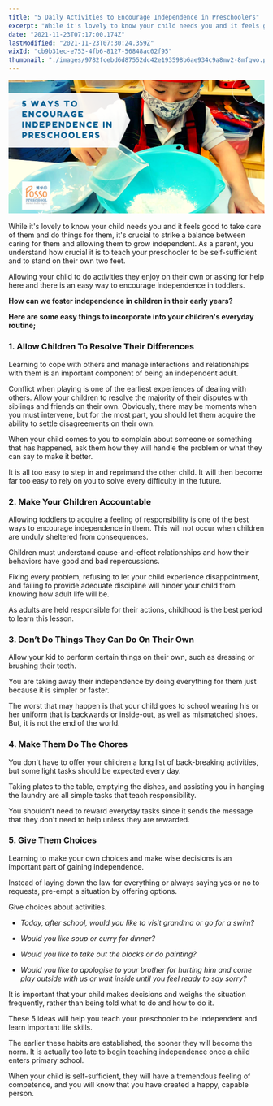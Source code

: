 ```yaml
---
title: "5 Daily Activities to Encourage Independence in Preschoolers"
excerpt: "While it's lovely to know your child needs you and it feels good to take care of them and do things for them, it's crucial to strike a..."
date: "2021-11-23T07:17:00.174Z"
lastModified: "2021-11-23T07:30:24.359Z"
wixId: "cb9b31ec-e753-4fb6-8127-56848ac02f95"
thumbnail: "./images/9782fcebd6d87552dc42e193598b6ae934c9a8mv2-8mfqwo.png"
---
```


![](./images/9782fcebd6d87552dc42e193598b6ae934c9a8mv2-8mfqwo.png)

While it's lovely to know your child needs you and it feels good to take care of them and do things for them, it's crucial to strike a balance between caring for them and allowing them to grow independent. As a parent, you understand how crucial it is to teach your preschooler to be self-sufficient and to stand on their own two feet.

Allowing your child to do activities they enjoy on their own or asking for help here and there is an easy way to encourage independence in toddlers.

**How can we foster independence in children in their early years?**

**Here are some easy things to incorporate into your children's everyday routine;**

### 1\. Allow Children To Resolve Their Differences

Learning to cope with others and manage interactions and relationships with them is an important component of being an independent adult.

Conflict when playing is one of the earliest experiences of dealing with others. Allow your children to resolve the majority of their disputes with siblings and friends on their own. Obviously, there may be moments when you must intervene, but for the most part, you should let them acquire the ability to settle disagreements on their own.

When your child comes to you to complain about someone or something that has happened, ask them how they will handle the problem or what they can say to make it better.

It is all too easy to step in and reprimand the other child. It will then become far too easy to rely on you to solve every difficulty in the future.

### 2\. Make Your Children Accountable

Allowing toddlers to acquire a feeling of responsibility is one of the best ways to encourage independence in them. This will not occur when children are unduly sheltered from consequences.

Children must understand cause-and-effect relationships and how their behaviors have good and bad repercussions.

Fixing every problem, refusing to let your child experience disappointment, and failing to provide adequate discipline will hinder your child from knowing how adult life will be.

As adults are held responsible for their actions, childhood is the best period to learn this lesson.

### 3\. Don’t Do Things They Can Do On Their Own

Allow your kid to perform certain things on their own, such as dressing or brushing their teeth.

You are taking away their independence by doing everything for them just because it is simpler or faster.

The worst that may happen is that your child goes to school wearing his or her uniform that is backwards or inside-out, as well as mismatched shoes. But, it is not the end of the world.

### 4\. Make Them Do The Chores

You don't have to offer your children a long list of back-breaking activities, but some light tasks should be expected every day.

Taking plates to the table, emptying the dishes, and assisting you in hanging the laundry are all simple tasks that teach responsibility.

You shouldn't need to reward everyday tasks since it sends the message that they don't need to help unless they are rewarded.

### 5\. Give Them Choices

Learning to make your own choices and make wise decisions is an important part of gaining independence.

Instead of laying down the law for everything or always saying yes or no to requests, pre-empt a situation by offering options.

Give choices about activities.

*   _Today, after school, would you like to visit grandma or go for a swim?_
    
*   _Would you like soup or curry for dinner?_
    
*   _Would you like to take out the blocks or do painting?_
    
*   _Would you like to apologise to your brother for hurting him and come play outside with us or wait inside until you feel ready to say sorry?_
    

It is important that your child makes decisions and weighs the situation frequently, rather than being told what to do and how to do it.

These 5 ideas will help you teach your preschooler to be independent and learn important life skills.

The earlier these habits are established, the sooner they will become the norm. It is actually too late to begin teaching independence once a child enters primary school.

When your child is self-sufficient, they will have a tremendous feeling of competence, and you will know that you have created a happy, capable person.